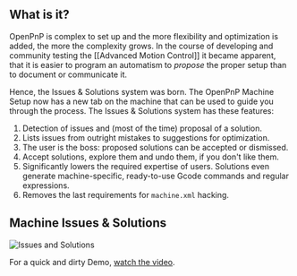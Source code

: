## What is it?
OpenPnP is complex to set up and the more flexibility and optimization is added, the more the complexity grows. In the course of developing and community testing the [[Advanced Motion Control]] it became apparent, that it is easier to program an automatism to _propose_ the proper setup than to document or communicate it.

Hence, the Issues & Solutions system was born. The OpenPnP Machine Setup now has a new tab on the machine that can be used to guide you through the process. The Issues & Solutions system has these features:

1. Detection of issues and (most of the time) proposal of a solution.
2. Lists issues from outright mistakes to suggestions for optimization.
3. The user is the boss: proposed solutions can be accepted or dismissed.
4. Accept solutions, explore them and undo them, if you don't like them.
5. Significantly lowers the required expertise of users. Solutions even generate machine-specific, ready-to-use Gcode commands and regular expressions.
6. Removes the last requirements for `machine.xml` hacking.

## Machine Issues & Solutions

![Issues and Solutions](https://user-images.githubusercontent.com/9963310/97119015-c611c880-170d-11eb-93d4-fa91e353eb26.png)

For a quick and dirty Demo, [watch the video](https://youtu.be/VVaZo6BfhOM).



 

